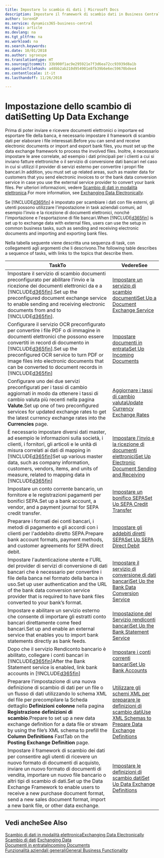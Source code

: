 ```yaml
---
title: Impostare lo scambio di dati | Microsoft Docs
description: Impostare il framework di scambio dati in Business Central.
author: SorenGP
ms.service: dynamics365-business-central
ms.topic: article
ms.devlang: na
ms.tgt_pltfrm: na
ms.workload: na
ms.search.keywords: 
ms.date: 10/01/2018
ms.author: sgroespe
ms.translationtype: HT
ms.sourcegitcommit: 33b900f1ac9e295921e7f3d6ea72cc93939d8a1b
ms.openlocfilehash: a48bb2ab210d954901e8fb39b6e6ec59670bdee4
ms.contentlocale: it-it
ms.lasthandoff: 11/26/2018

---
```

# <a name="setting-up-data-exchange"></a><span data-ttu-id="e2bf8-103">Impostazione dello scambio di dati</span><span class="sxs-lookup"><span data-stu-id="e2bf8-103">Setting Up Data Exchange</span></span>
<span data-ttu-id="e2bf8-104">Prima di poter inviare e ricevere documenti elettronici o importare ed esportare file della banca, è necessario impostare il framework di scambio dati per elaborare i file interessati.</span><span class="sxs-lookup"><span data-stu-id="e2bf8-104">Before you can send and receive electronic documents or import and export bank files, you must set up the data exchange framework to process the involved files.</span></span> <span data-ttu-id="e2bf8-105">Inoltre, è necessario impostare le aree correlate, ad esempio i dati principali per i clienti a cui si inviano fatture elettroniche o il servizio di conversione dati bancari nel caso in cui si utilizzi il provider di servizi esterno per convertire i propri file bancari.</span><span class="sxs-lookup"><span data-stu-id="e2bf8-105">In addition, you must set up related areas, such as master data for customers that you send electronic invoices to or the bank data conversion service in case you use the external service provider to convert your bank files.</span></span> <span data-ttu-id="e2bf8-106">Per ulteriori informazioni, vedere [Scambio di dati in modalità elettronica](across-data-exchange.md).</span><span class="sxs-lookup"><span data-stu-id="e2bf8-106">For more information, see [Exchanging Data Electronically](across-data-exchange.md).</span></span>  

 <span data-ttu-id="e2bf8-107">Se [!INCLUDE[d365fin](includes/d365fin_md.md)] è impostato per scambiare i dati con file esterni, gli utenti possono utilizzare l'impostazione in task aziendali comuni, ad esempio l'invio e la ricezione di documenti elettronici, nonché l'importazione e l'esportazione di file bancari.</span><span class="sxs-lookup"><span data-stu-id="e2bf8-107">When [!INCLUDE[d365fin](includes/d365fin_md.md)] is set up to exchange data with external files, users can use the setup in common business tasks, such as sending and receiving electronic documents and importing and exporting bank files.</span></span>  

 <span data-ttu-id="e2bf8-108">Nella tabella seguente viene descritta una sequenza di task, con collegamenti agli argomenti che li descrivono.</span><span class="sxs-lookup"><span data-stu-id="e2bf8-108">The following table describes a sequence of tasks, with links to the topics that describe them.</span></span>  

|<span data-ttu-id="e2bf8-109">**Task**</span><span class="sxs-lookup"><span data-stu-id="e2bf8-109">**To**</span></span>|<span data-ttu-id="e2bf8-110">**Vedere**</span><span class="sxs-lookup"><span data-stu-id="e2bf8-110">**See**</span></span>|  
|------------|-------------|  
|<span data-ttu-id="e2bf8-111">Impostare il servizio di scambio documenti preconfigurato per abilitare l'invio e la ricezione dei documenti elettronici da e a [!INCLUDE[d365fin](includes/d365fin_md.md)].</span><span class="sxs-lookup"><span data-stu-id="e2bf8-111">Set up the preconfigured document exchange service to enable sending and receiving electronic documents from and to [!INCLUDE[d365fin](includes/d365fin_md.md)].</span></span>|[<span data-ttu-id="e2bf8-112">Impostare un servizio di scambio documenti</span><span class="sxs-lookup"><span data-stu-id="e2bf8-112">Set Up a Document Exchange Service</span></span>](across-how-to-set-up-a-document-exchange-service.md)|  
|<span data-ttu-id="e2bf8-113">Configurare il servizio OCR preconfigurato per convertire i file PDF o di immagine in documenti elettronici che possono essere convertiti in record di documento in [!INCLUDE[d365fin](includes/d365fin_md.md)].</span><span class="sxs-lookup"><span data-stu-id="e2bf8-113">Set up the preconfigured OCR service to turn PDF or image files into electronic documents that can be converted to document records in [!INCLUDE[d365fin](includes/d365fin_md.md)]</span></span>|[<span data-ttu-id="e2bf8-114">Impostare documenti in entrata</span><span class="sxs-lookup"><span data-stu-id="e2bf8-114">Set Up Incoming Documents</span></span>](across-how-setup-income-documents.md)|  
|<span data-ttu-id="e2bf8-115">Configurare uno dei due servizi preconfigurati per i tassi di cambio aggiornati in modo da ottenere i tassi di cambio valuta più recenti nella pagina **Valute**.</span><span class="sxs-lookup"><span data-stu-id="e2bf8-115">Set up one of two preconfigured services for updated exchange rates to get the latest currency exchange rates into the **Currencies** page.</span></span>|[<span data-ttu-id="e2bf8-116">Aggiornare i tassi di cambio valuta</span><span class="sxs-lookup"><span data-stu-id="e2bf8-116">Update Currency Exchange Rates</span></span>](finance-how-update-currencies.md)|  
|<span data-ttu-id="e2bf8-117">È necessario impostare diversi dati master, ad esempio le informazioni sulla società, i clienti, i fornitori, gli articoli e le unità di misura correlati ai dati di mapping in [!INCLUDE[d365fin](includes/d365fin_md.md)]</span><span class="sxs-lookup"><span data-stu-id="e2bf8-117">Set up various master data, such as company information, customers, vendors, items, and units of measure, related to mapping data in [!INCLUDE[d365fin](includes/d365fin_md.md)]</span></span>|[<span data-ttu-id="e2bf8-118">Impostare l'invio e la ricezione di documenti elettronici</span><span class="sxs-lookup"><span data-stu-id="e2bf8-118">Set Up Electronic Document Sending and Receiving</span></span>](across-how-to-set-up-electronic-document-sending-and-receiving.md)|  
|<span data-ttu-id="e2bf8-119">Impostare un conto corrente bancario, un fornitore e le registrazioni pagamenti per bonifici SEPA.</span><span class="sxs-lookup"><span data-stu-id="e2bf8-119">Set up a bank account, a vendor, and a payment journal for SEPA credit transfer.</span></span>|[<span data-ttu-id="e2bf8-120">Impostare un bonifico SEPA</span><span class="sxs-lookup"><span data-stu-id="e2bf8-120">Set Up SEPA Credit Transfer</span></span>](finance-how-to-set-up-sepa-credit-transfer.md)|  
|<span data-ttu-id="e2bf8-121">Preparare i formati dei conti bancari, i metodi di pagamento e gli accordi con i clienti per l'addebito diretto SEPA.</span><span class="sxs-lookup"><span data-stu-id="e2bf8-121">Prepare bank account formats, payment methods, and customer agreements for SEPA direct debit.</span></span>|[<span data-ttu-id="e2bf8-122">Impostare gli addebiti diretti SEPA</span><span class="sxs-lookup"><span data-stu-id="e2bf8-122">Set Up SEPA Direct Debit</span></span>](finance-how-to-set-up-sepa-direct-debit.md)|  
|<span data-ttu-id="e2bf8-123">Impostare l'autenticazione utente e l'URL del provider di servizi di conversione di dati bancari che è necessario per convertire i file della banca nel formato della banca in uso.</span><span class="sxs-lookup"><span data-stu-id="e2bf8-123">Set up user authentication and the URL of the bank data conversion service provider that is required to have bank files converted to your bank’s format.</span></span>|[<span data-ttu-id="e2bf8-124">Impostare il servizio di conversione di dati bancari</span><span class="sxs-lookup"><span data-stu-id="e2bf8-124">Set Up the Bank Data Conversion Service</span></span>](bank-how-setup-bank-data-conversion-service.md)|  
|<span data-ttu-id="e2bf8-125">Impostare e abilitare un servizio esterno che consente di importare gli estratti conto bancari direttamente come feed bancari.</span><span class="sxs-lookup"><span data-stu-id="e2bf8-125">Set up and enable an external service that enables you to import bank statements directly as bank feeds.</span></span>|[<span data-ttu-id="e2bf8-126">Impostazione del Servizio rendiconti bancari</span><span class="sxs-lookup"><span data-stu-id="e2bf8-126">Set Up the Bank Statement Service</span></span>](bank-how-setup-bank-statement-service.md)|  
|<span data-ttu-id="e2bf8-127">Dopo che il servizio Rendiconto bancario è abilitato, collegare i conti bancari in [!INCLUDE[d365fin](includes/d365fin_md.md)]</span><span class="sxs-lookup"><span data-stu-id="e2bf8-127">After the Bank Statement service is enabled, link bank accounts in [!INCLUDE[d365fin](includes/d365fin_md.md)]</span></span>|[<span data-ttu-id="e2bf8-128">Impostare i conti correnti bancari</span><span class="sxs-lookup"><span data-stu-id="e2bf8-128">Set Up Bank Accounts</span></span>](bank-how-setup-bank-accounts.md)|  
|<span data-ttu-id="e2bf8-129">Preparare l'impostazione di una nuova definizione di scambio di dati per un file o un flusso di dati utilizzando lo schema XML del file per precompilare la Scheda dettaglio **Definizioni colonne** nella pagina **Registrazione definizioni di scambio**.</span><span class="sxs-lookup"><span data-stu-id="e2bf8-129">Prepare to set up a new data exchange definition for a data file or stream by using the file’s XML schema to prefill the **Column Definitions** FastTab on the **Posting Exchange Definition** page.</span></span>|[<span data-ttu-id="e2bf8-130">Utilizzare gli schemi XML per preparare le definizioni di scambio dati</span><span class="sxs-lookup"><span data-stu-id="e2bf8-130">Use XML Schemas to Prepare Data Exchange Definitions</span></span>](across-how-to-use-xml-schemas-to-prepare-data-exchange-definitions.md)|  
|<span data-ttu-id="e2bf8-131">Impostare il framework di scambio dei dati per consentire agli utenti di ricevere un nuovo formato di documenti di acquisto, inviare un nuovo formato di documenti di vendita, importare un nuovo file bancario o altri tipi di scambio di dati.</span><span class="sxs-lookup"><span data-stu-id="e2bf8-131">Set up the Data Exchange Framework to enable users to receive a new purchase document format, send a new sales document format, import a new bank file, or other data exchange.</span></span>|[<span data-ttu-id="e2bf8-132">Impostare le definizioni di scambio dati</span><span class="sxs-lookup"><span data-stu-id="e2bf8-132">Set Up Data Exchange Definitions</span></span>](across-how-to-set-up-data-exchange-definitions.md)|  

## <a name="see-also"></a><span data-ttu-id="e2bf8-133">Vedi anche</span><span class="sxs-lookup"><span data-stu-id="e2bf8-133">See Also</span></span>  
[<span data-ttu-id="e2bf8-134">Scambio di dati in modalità elettronica</span><span class="sxs-lookup"><span data-stu-id="e2bf8-134">Exchanging Data Electronically</span></span>](across-data-exchange.md)  
<span data-ttu-id="e2bf8-135">[Scambio di dati](across-exchange-data.md) </span><span class="sxs-lookup"><span data-stu-id="e2bf8-135">[Exchanging Data](across-exchange-data.md) </span></span>  
[<span data-ttu-id="e2bf8-136">Documenti in entrata</span><span class="sxs-lookup"><span data-stu-id="e2bf8-136">Incoming Documents</span></span>](across-income-documents.md)  
[<span data-ttu-id="e2bf8-137">Funzionalità aziendali generali</span><span class="sxs-lookup"><span data-stu-id="e2bf8-137">General Business Functionality</span></span>](ui-across-business-areas.md)  

